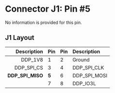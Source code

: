 # Connector J1: Pin #5

No information is provided for this pin.

## J1 Layout

| Description    | Pin | Pin | Description |
|---------------:|-----|-----|:------------|
|       DDP_1V8  |  1  |  2  | Ground      |
|    DDP_SPI_CS  |  3  |  4  | DDP_SPI_CLK |
|**DDP_SPI_MISO**|**5**|  6  | DDP_SPI_MOSI|
|                |  7  |  8  | DDP_IO3L    |
